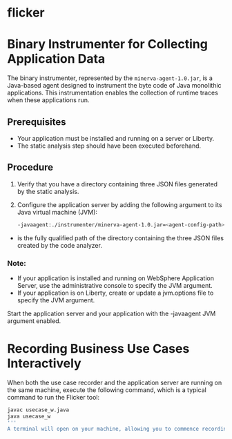 # flicker
# Binary Instrumenter for Collecting Application Data

The binary instrumenter, represented by the `minerva-agent-1.0.jar`, is a Java-based agent designed to instrument the byte code of Java monolithic applications. This instrumentation enables the collection of runtime traces when these applications run.

## Prerequisites

- Your application must be installed and running on a server or Liberty.
- The static analysis step should have been executed beforehand.

## Procedure

1. Verify that you have a directory containing three JSON files generated by the static analysis.

2. Configure the application server by adding the following argument to its Java virtual machine (JVM):

   ```bash
   -javaagent:./instrumenter/minerva-agent-1.0.jar=<agent-config-path>

- <agent-config-path> is the fully qualified path of the directory containing the three JSON files created by the code analyzer.
  
### Note:

- If your application is installed and running on WebSphere Application Server, use the administrative console to specify the JVM argument.
- If your application is on Liberty, create or update a jvm.options file to specify the JVM argument.

Start the application server and your application with the -javaagent JVM argument enabled.

# Recording Business Use Cases Interactively

When both the use case recorder and the application server are running on the same machine, execute the following command, which is a typical command to run the Flicker tool:

   ```bash
   javac usecase_w.java
   java usecase_w
'''
A terminal will open on your machine, allowing you to commence recording use cases. Upon completing the use case recording, a message will appear indicating the 'successful execution of the command'. Subsequently, a JSON file will be added to your directory.

